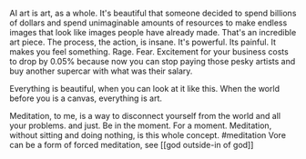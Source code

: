 AI art is art, as a whole. It's beautiful that someone decided to spend billions of dollars and spend unimaginable amounts of resources to make endless images that look like images people have already made. That's an incredible art piece. The process, the action, is insane. It's powerful. Its painful. It makes you feel something. Rage. Fear. Excitement for your business costs to drop by 0.05% because now you can stop paying those pesky artists and buy another supercar with what was their salary.

Everything is beautiful, when you can look at it like this. When the world before you is a canvas, everything is art.

Meditation, to me, is a way to disconnect yourself from the world and all your problems. and just. Be in the moment. For a moment. Meditation, without sitting and doing nothing, is this whole concept. #meditation
Vore can be a form of forced meditation, see [[god outside-in of god]]